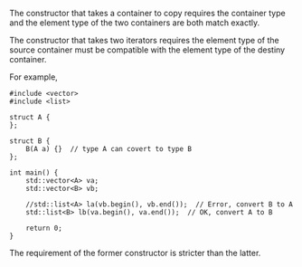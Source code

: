 The constructor that takes a container to copy requires the container type and the element type of the two containers are both match exactly.

The constructor that takes two iterators requires the element type of the source container must be compatible with the element type of the destiny container.

For example,

    #include <vector>
    #include <list>

    struct A {
    };

    struct B {
        B(A a) {}  // type A can covert to type B
    };

    int main() {
        std::vector<A> va;
        std::vector<B> vb;

        //std::list<A> la(vb.begin(), vb.end());  // Error, convert B to A
        std::list<B> lb(va.begin(), va.end());  // OK, convert A to B

        return 0;
    }

The requirement of the former constructor is stricter than the latter.
